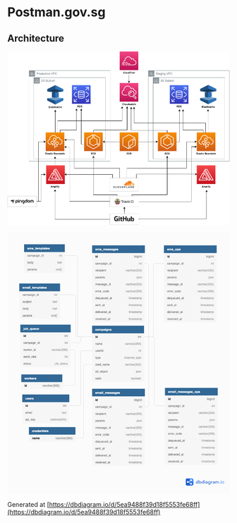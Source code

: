 # Postman.gov.sg
## Architecture

![Diagram](./postman.png)


![DB Diagram](./5ea9488f39d18f5553fe68ff.png)

Generated at [https://dbdiagram.io/d/5ea9488f39d18f5553fe68ff](https://dbdiagram.io/d/5ea9488f39d18f5553fe68ff)
